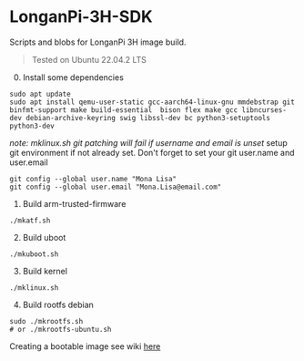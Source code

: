 # LonganPi-3H-SDK
Scripts and blobs for LonganPi 3H image build.
> Tested on Ubuntu 22.04.2 LTS





0. Install some dependencies
```shell
sudo apt update
sudo apt install qemu-user-static gcc-aarch64-linux-gnu mmdebstrap git binfmt-support make build-essential  bison flex make gcc libncurses-dev debian-archive-keyring swig libssl-dev bc python3-setuptools python3-dev
```

_note: mklinux.sh  git patching will fail if username and email is unset_
setup git environment if not already set.
Don't forget to set your git user.name and user.email 
```
git config --global user.name "Mona Lisa"
git config --global user.email "Mona.Lisa@email.com"
```
 

1. Build arm-trusted-firmware
```shell
./mkatf.sh
```

2. Build uboot
```shell
./mkuboot.sh
```

3. Build kernel
```shell
./mklinux.sh
```

4. Build rootfs debian

```shell
sudo ./mkrootfs.sh
# or ./mkrootfs-ubuntu.sh
```


Creating a bootable image see wiki [here](https://wiki.sipeed.com/hardware/en/longan/h618/lpi3h/7_develop_mainline.html#Make-a-boot-TF-card-image)
